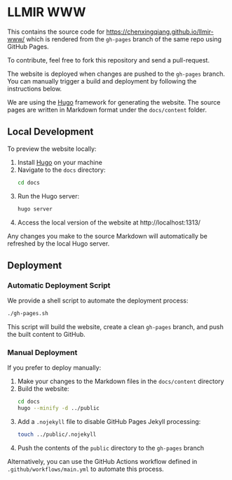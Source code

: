 # LLMIR WWW

This contains the source code for https://chenxingqiang.github.io/llmir-www/ which is rendered from the `gh-pages` branch of the same repo using GitHub Pages.

To contribute, feel free to fork this repository and send a pull-request.

The website is deployed when changes are pushed to the `gh-pages` branch. You can manually trigger a build and deployment by following the instructions below.

We are using the [Hugo](https://gohugo.io/) framework for generating the website. The source pages are written in Markdown format under the `docs/content` folder.

## Local Development

To preview the website locally:

1. Install [Hugo](https://gohugo.io/getting-started/installing/) on your machine
2. Navigate to the `docs` directory:
   ```sh
   cd docs
   ```
3. Run the Hugo server:
   ```sh
   hugo server
   ```
4. Access the local version of the website at http://localhost:1313/

Any changes you make to the source Markdown will automatically be refreshed by the local Hugo server.

## Deployment

### Automatic Deployment Script

We provide a shell script to automate the deployment process:

```sh
./gh-pages.sh
```

This script will build the website, create a clean `gh-pages` branch, and push the built content to GitHub.

### Manual Deployment

If you prefer to deploy manually:

1. Make your changes to the Markdown files in the `docs/content` directory
2. Build the website:
   ```sh
   cd docs
   hugo --minify -d ../public
   ```
3. Add a `.nojekyll` file to disable GitHub Pages Jekyll processing:
   ```sh
   touch ../public/.nojekyll
   ```
4. Push the contents of the `public` directory to the `gh-pages` branch

Alternatively, you can use the GitHub Actions workflow defined in `.github/workflows/main.yml` to automate this process.
